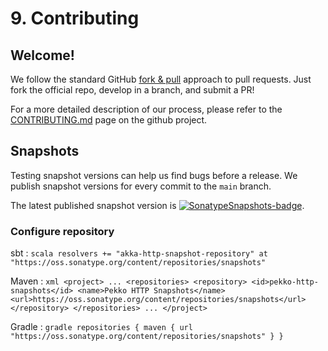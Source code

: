 # 9. Contributing

## Welcome!

We follow the standard GitHub [fork & pull](https://help.github.com/en/github/collaborating-with-issues-and-pull-requests/about-pull-requests#fork--pull) approach to pull requests. Just fork the official repo, develop in a branch, and submit a PR!

For a more detailed description of our process, please refer to the [CONTRIBUTING.md](https://github.com/apache/incubator-pekko-http/blob/main/CONTRIBUTING.md) page on the github project.

## Snapshots

Testing snapshot versions can help us find bugs before a release. We publish snapshot versions for every commit to the `main` branch.

The latest published snapshot version is [![SonatypeSnapshots-badge][]][SonatypeSnapshots].

### Configure repository

sbt
:   ```scala
    resolvers += "akka-http-snapshot-repository" at "https://oss.sonatype.org/content/repositories/snapshots"
    ```

Maven
:   ```xml
    <project>
    ...
      <repositories>
        <repository>
          <id>pekko-http-snapshots</id>
          <name>Pekko HTTP Snapshots</name>
          <url>https://oss.sonatype.org/content/repositories/snapshots</url>
        </repository>
      </repositories>
    ...
    </project>
    ```

Gradle
:   ```gradle
    repositories {
      maven {
        url  "https://oss.sonatype.org/content/repositories/snapshots"
      }
    }
    ```

[SonatypeSnapshots-badge]:  https://img.shields.io/nexus/s/https/oss.sonatype.org/com.typesafe.akka/akka-http-core_2.13.svg
[SonatypeSnapshots]:        https://oss.sonatype.org/content/repositories/snapshots/com/typesafe/akka/akka-http-core_2.13/
